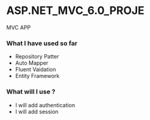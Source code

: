 # ASP.NET_MVC_6.0_PROJE
MVC APP 

### What I have used so far

* Repository Patter
* Auto Mapper
* Fluent Vaidation
* Entity Framework

### What will I use ?

* I will add authentication
* I will add session 
